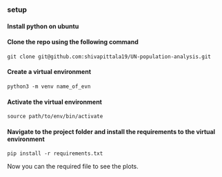 ### setup

#### Install python on ubuntu
#### Clone the repo using the following command
    git clone git@github.com:shivapittala19/UN-population-analysis.git
#### Create a virtual environment 
    python3 -m venv name_of_evn 
#### Activate the virtual environment
    source path/to/env/bin/activate
#### Navigate to the project folder and install the requirements to the virtual environment
    pip install -r requirements.txt
    
Now you can the required file to see the plots.
